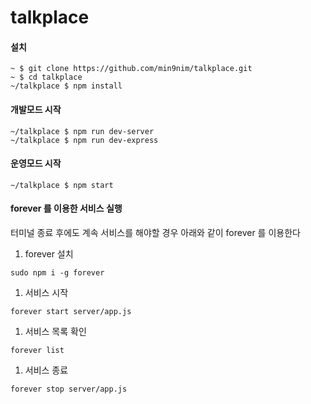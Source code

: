 # talkplace

#### 설치
```
~ $ git clone https://github.com/min9nim/talkplace.git
~ $ cd talkplace
~/talkplace $ npm install
```

#### 개발모드 시작
```
~/talkplace $ npm run dev-server
~/talkplace $ npm run dev-express
```

#### 운영모드 시작
```
~/talkplace $ npm start
```



#### forever 를 이용한 서비스 실행
터미널 종료 후에도 계속 서비스를 해야할 경우 아래와 같이 forever 를 이용한다
1. forever 설치
```
sudo npm i -g forever
```
1. 서비스 시작
```
forever start server/app.js
```
1. 서비스 목록 확인
```
forever list
```
1. 서비스 종료
```
forever stop server/app.js
```

